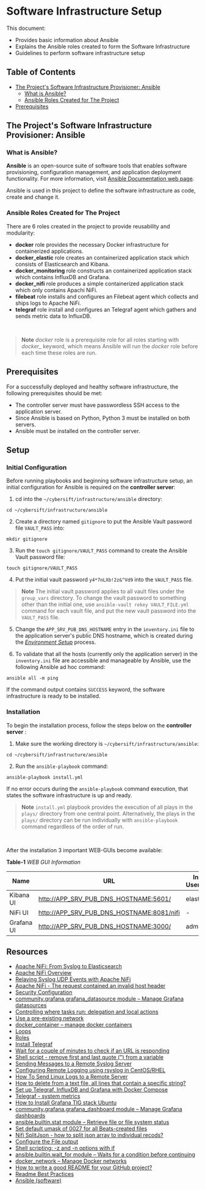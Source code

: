 # Software Infrastructure Setup

This document:

- Provides basic information about Ansible
- Explains the Ansible roles created to form the Software Infrastructure
- Guidelines to perform software infrastructure setup

## Table of Contents

- [The Project's Software Infrastructure Provisioner: Ansible](#the-projects-software-infrastructure-provisioner-ansible)
  - [What is Ansible?](#what-is-ansible)
  - [Ansible Roles Created for The Project](#ansible-roles-created-for-the-project)
- [Prerequisites](#prerequisites)

## The Project's Software Infrastructure Provisioner: Ansible

### What is Ansible?

**Ansible** is an open-source suite of software tools that enables software provisioning, configuration management, and application deployment functionality. For more information, visit [Ansible Documentation web page](https://docs.ansible.com/ansible/latest/index.html).

Ansible is used in this project to define the software infrastructure as code, create and change it.

### Ansible Roles Created for The Project

There are 6 roles created in the project to provide reusability and modularity:

- **docker** role provides the necessary Docker infrastructure for containerized applications.
- **docker_elastic** role creates an containerized application stack which consists of Elasticsearch and Kibana.
- **docker_monitoring** role constructs an containerized application stack which contains InfluxDB and Grafana.
- **docker_nifi** role produces a simple containerized application stack which only contains Apachi NiFi.
- **filebeat** role installs and configures an Filebeat agent which collects and ships logs to Apache NiFi.
- **telegraf** role install and configures an Telegraf agent which gathers and sends metric data to InfluxDB.

<br>

> **Note**
> *docker* role is a prerequisite role for all roles starting with *docker_* keyword, which means Ansible will run the *docker* role before each time these roles are run.

## Prerequisites

For a successfully deployed and healthy software infrastructure, the following prerequisites should be met:

- The controller server must have passwordless SSH access to the application server.
- Since Ansible is based on Python, Python 3 must be installed on both servers.
- Ansible must be installed on the controller server.

## Setup

### Initial Configuration

Before running playbooks and beginning software infrastructure setup, an initial configuration for Ansible is required on the **controller server**:

1. cd into the `~/cybersift/infrastructure/ansible` directory:

```console
cd ~/cybersift/infrastructure/ansible
```

2. Create a directory named `gitignore` to put the Ansible Vault password file `VAULT_PASS` into:

```console
mkdir gitignore
```

3. Run the `touch gitignore/VAULT_PASS` command to create the Ansible Vault password file:

```console
touch gitignore/VAULT_PASS
```

4. Put the initial vault password `y4*7nLXb!2z&^Vd9` into the `VAULT_PASS` file.

> **Note**
> The initial vault password applies to all vault files under the `group_vars` directory. To change the vault password to something other than the initial one, use `ansible-vault rekey VAULT_FILE.yml` command for each vault file, and put the new vault password into the `VAULT_PASS` file. 

5. Change the `APP_SRV_PUB_DNS_HOSTNAME` entry in the `inventory.ini` file to the application server's public DNS hostname, which is created during the [*Environment Setup*](../terraform/aws/README.md) process.

6. To validate that all the hosts (currently only the application server) in the `inventory.ini` file are accessible and manageable by Ansible, use the following Ansible ad hoc command:

```console
ansible all -m ping
```

If the command output contains `SUCCESS` keyword, the software infrastructure is ready to be installed.

### Installation

To begin the installation process, follow the steps below on the **controller server** :

1. Make sure the working directory is `~/cybersift/infrastructure/ansible`:

```console
cd ~/cybersift/infrastructure/ansible
```

2. Run the `ansible-playbook` command:

```console
ansible-playbook install.yml
```

If no error occurs during the `ansible-playbook` command execution, that states the software infrastructure is up and ready.

> **Note**
> `install.yml` playbook provides the execution of all plays in the `plays/` directory from one central point. Alternatively, the plays in the `plays/` directory can be run individually with `ansible-playbook` command regardless of the order of run.

<br>

After the installation 3 important WEB-GUIs become available:

**Table-1** *WEB GUI Information*

| Name | URL | Initial Username | Initial Password |
| --- | --- | --- | --- |
| Kibana UI | [http://APP_SRV_PUB_DNS_HOSTNAME:5601/](http://APP_SRV_PUB_DNS_HOSTNAME:5601/) | elastic | y56#ZRWP8yHsk?ew |
| NiFi UI | [http://APP_SRV_PUB_DNS_HOSTNAME:8081/nifi](http://APP_SRV_PUB_DNS_HOSTNAME:8081/nifi) | - | - |
| Grafana UI | [http://APP_SRV_PUB_DNS_HOSTNAME:3000/](http://APP_SRV_PUB_DNS_HOSTNAME:3000) | admin | ?dPxPzvV%@U6vcks |

## Resources

- [Apache NiFi: From Syslog to Elasticsearch](https://blog.davidvassallo.me/2018/09/19/apache-nifi-from-syslog-to-elasticsearch/)
- [Apache NiFi Overview](https://nifi.apache.org/docs.html)
- [Relaying Syslog UDP Events with Apache NiFi](https://exceptionfactory.com/posts/2022/09/26/relaying-syslog-udp-events-with-apache-nifi/)
- [Apache NiFi - The request contained an invalid host header](https://stackoverflow.com/questions/48771728/apache-nifi-the-request-contained-an-invalid-host-header)
- [Security Configuration](https://nifi.apache.org/docs/nifi-docs/html/administration-guide.html#single_user_identity_provider)
- [community.grafana.grafana_datasource module – Manage Grafana datasources](https://docs.ansible.com/ansible/latest/collections/community/grafana/grafana_datasource_module.html)
- [Controlling where tasks run: delegation and local actions](https://docs.ansible.com/ansible/latest/playbook_guide/playbooks_delegation.html)
- [Use a pre-existing network](https://docs.docker.com/compose/networking/#use-a-pre-existing-network)
- [docker_container – manage docker containers
](https://docs.ansible.com/ansible/2.9/modules/docker_container_module.html)
- [Loops](https://docs.ansible.com/ansible/latest/playbook_guide/playbooks_loops.html#loops)
- [Roles](https://docs.ansible.com/ansible/latest/playbook_guide/playbooks_reuse_roles.html#using-role-dependencies)
- [Install Telegraf](https://docs.influxdata.com/telegraf/v1.21/introduction/installation/)
- [Wait for a couple of minutes to check if an URL is responding](https://stackoverflow.com/questions/72363095/wait-for-a-couple-of-minutes-to-check-if-an-url-is-responding)
- [Shell script - remove first and last quote (") from a variable](https://stackoverflow.com/questions/9733338/shell-script-remove-first-and-last-quote-from-a-variable)
- [Sending Messages to a Remote Syslog Server](https://www.rsyslog.com/sending-messages-to-a-remote-syslog-server/)
- [Configuring Remote Logging using rsyslog in CentOS/RHEL
](https://www.thegeekdiary.com/configuring-remote-logging-using-rsyslog-in-centos-rhel/)
- [How To Send Linux Logs to a Remote Server](https://linuxhint.com/send_linux_logs_remote_server/)
- [How to delete from a text file, all lines that contain a specific string?](https://stackoverflow.com/questions/5410757/how-to-delete-from-a-text-file-all-lines-that-contain-a-specific-string)
- [Set up Telegraf, InfluxDB and Grafana with Docker Compose](https://sweetcode.io/set-up-telegraf-influxdb-and-grafana-with-docker-compose/)
- [Telegraf - system metrics](https://grafana.com/grafana/dashboards/5955-telegraf-system-metrics/)
- [How to Install Grafana TIG stack Ubuntu](https://www.turbogeek.co.uk/grafana-ubuntu-tig-stack/)
- [community.grafana.grafana_dashboard module – Manage Grafana dashboards](https://docs.ansible.com/ansible/latest/collections/community/grafana/grafana_dashboard_module.html)
- [ansible.builtin.stat module – Retrieve file or file system status](https://docs.ansible.com/ansible/latest/collections/ansible/builtin/stat_module.html)
- [Set default umask of 0027 for all Beats-created files](https://github.com/elastic/beats/pull/14119/commits)
- [Nifi SplitJson - how to split json array to individual recods?](https://community.cloudera.com/t5/Support-Questions/Nifi-SplitJson-how-to-split-json-array-to-individual-recods/m-p/210624)
- [Configure the File output](https://www.elastic.co/guide/en/beats/filebeat/current/file-output.html)
- [Shell scripting: -z and -n options with if](https://unix.stackexchange.com/questions/109625/shell-scripting-z-and-n-options-with-if)
- [ansible.builtin.wait_for module – Waits for a condition before continuing](https://docs.ansible.com/ansible/latest/collections/ansible/builtin/wait_for_module.html)
- [docker_network – Manage Docker networks](https://docs.ansible.com/ansible/2.9/modules/docker_network_module.html)
- [How to write a good README for your GitHub project?](https://bulldogjob.com/readme/how-to-write-a-good-readme-for-your-github-project)
- [Readme Best Practices](https://github.com/jehna/readme-best-practices)
- [Ansible (software)](https://en.wikipedia.org/wiki/Ansible_(software))
